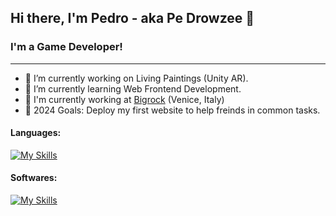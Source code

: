## Hi there, I'm Pedro - aka Pe Drowzee 👋

### **I'm a Game Developer!**
___
- 🔭 I’m currently working on Living Paintings (Unity AR).
- 🌱 I’m currently learning Web Frontend Development.
- 💼 I'm currently working at [Bigrock](https://www.bigrock.it/?gad_source=1&gclid=EAIaIQobChMIl5Sz0YuXhwMVjahoCR28NAGXEAAYASAAEgIi4PD_BwE) (Venice, Italy)
- 🥅 2024 Goals: Deploy my first website to help freinds in common tasks.

#### Languages:
[![My Skills](https://skillicons.dev/icons?cs,html,css,js)](https://skillicons.dev)

#### Softwares:
[![My Skills](https://skillicons.dev/icons?unity,unreal,vscode)](https://skillicons.dev)
